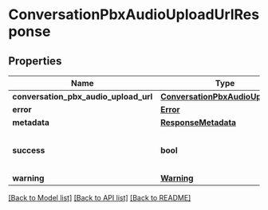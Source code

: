 # ConversationPbxAudioUploadUrlResponse

## Properties
Name | Type | Description | Notes
------------ | ------------- | ------------- | -------------
**conversation_pbx_audio_upload_url** | [**ConversationPbxAudioUploadUrl**](ConversationPbxAudioUploadUrl.md) |  | [optional] 
**error** | [**Error**](Error.md) |  | [optional] 
**metadata** | [**ResponseMetadata**](ResponseMetadata.md) |  | [optional] 
**success** | **bool** | Indicates if API call was successful | [optional] 
**warning** | [**Warning**](Warning.md) |  | [optional] 

[[Back to Model list]](../README.md#documentation-for-models) [[Back to API list]](../README.md#documentation-for-api-endpoints) [[Back to README]](../README.md)


